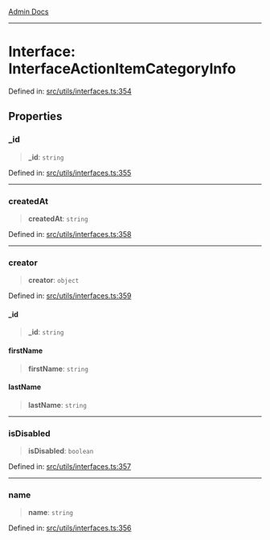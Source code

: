 [Admin Docs](/)

***

# Interface: InterfaceActionItemCategoryInfo

Defined in: [src/utils/interfaces.ts:354](https://github.com/PalisadoesFoundation/talawa-admin/blob/main/src/utils/interfaces.ts#L354)

## Properties

### \_id

> **\_id**: `string`

Defined in: [src/utils/interfaces.ts:355](https://github.com/PalisadoesFoundation/talawa-admin/blob/main/src/utils/interfaces.ts#L355)

***

### createdAt

> **createdAt**: `string`

Defined in: [src/utils/interfaces.ts:358](https://github.com/PalisadoesFoundation/talawa-admin/blob/main/src/utils/interfaces.ts#L358)

***

### creator

> **creator**: `object`

Defined in: [src/utils/interfaces.ts:359](https://github.com/PalisadoesFoundation/talawa-admin/blob/main/src/utils/interfaces.ts#L359)

#### \_id

> **\_id**: `string`

#### firstName

> **firstName**: `string`

#### lastName

> **lastName**: `string`

***

### isDisabled

> **isDisabled**: `boolean`

Defined in: [src/utils/interfaces.ts:357](https://github.com/PalisadoesFoundation/talawa-admin/blob/main/src/utils/interfaces.ts#L357)

***

### name

> **name**: `string`

Defined in: [src/utils/interfaces.ts:356](https://github.com/PalisadoesFoundation/talawa-admin/blob/main/src/utils/interfaces.ts#L356)
